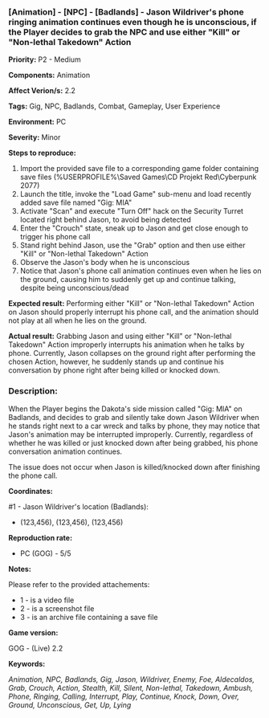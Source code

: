 ### [Animation] - [NPC] - [Badlands] - Jason Wildriver's phone ringing animation continues even though he is unconscious, if the Player decides to grab the NPC and use either "Kill" or "Non-lethal Takedown" Action

**Priority:** P2 - Medium

**Components:** Animation

**Affect Verion/s:** 2.2

**Tags:** Gig, NPC, Badlands, Combat, Gameplay, User Experience

**Environment:** PC

**Severity:** Minor

**Steps to reproduce:**
1. Import the provided save file to a corresponding game folder containing save files (%USERPROFILE%\Saved Games\CD Projekt Red\Cyberpunk 2077)
2. Launch the title, invoke the "Load Game" sub-menu and load recently added save file named "Gig: MIA"
3. Activate "Scan" and execute "Turn Off" hack on the Security Turret located right behind Jason, to avoid being detected
4. Enter the "Crouch" state, sneak up to Jason and get close enough to trigger his phone call
5. Stand right behind Jason, use the "Grab" option and then use either "Kill" or "Non-lethal Takedown" Action
6. Observe the Jason's body when he is unconscious
7. Notice that Jason's phone call animation continues even when he lies on the ground, causing him to suddenly get up and continue talking, despite being unconscious/dead

**Expected result:** Performing either "Kill" or "Non-lethal Takedown" Action on Jason should properly interrupt his phone call, and the animation should not play at all when he lies on the ground.

**Actual result:** Grabbing Jason and using either "Kill" or "Non-lethal Takedown" Action improperly interrupts his animation when he talks by phone. Currently, Jason collapses on the ground right after performing the chosen Action, however, he suddenly stands up and continue his conversation by phone right after being killed or knocked down.

### Description:
When the Player begins the Dakota's side mission called "Gig: MIA" on Badlands, and decides to grab and silently take down Jason Wildriver when he stands right next to a car wreck and talks by phone, they may notice that Jason's animation may be interrupted improperly. Currently, regardless of whether he was killed or just knocked down after being grabbed, his phone conversation animation continues.

The issue does not occur when Jason is killed/knocked down after finishing the phone call.

**Coordinates:**

#1 - Jason Wildriver's location (Badlands):
- (123,456), (123,456), (123,456)

**Reproduction rate:**
- PC (GOG) - 5/5

**Notes:**

Please refer to the provided attachements:
- 1 - is a video file
- 2 - is a screenshot file
- 3 - is an archive file containing a save file

**Game version:**

GOG - (Live) 2.2

**Keywords:**

*Animation, NPC, Badlands, Gig, Jason, Wildriver, Enemy, Foe, Aldecaldos, Grab, Crouch, Action, Stealth, Kill, Silent, Non-lethal, Takedown, Ambush, Phone, Ringing, Calling, Interrupt, Play, Continue, Knock, Down, Over, Ground, Unconscious, Get, Up, Lying*
